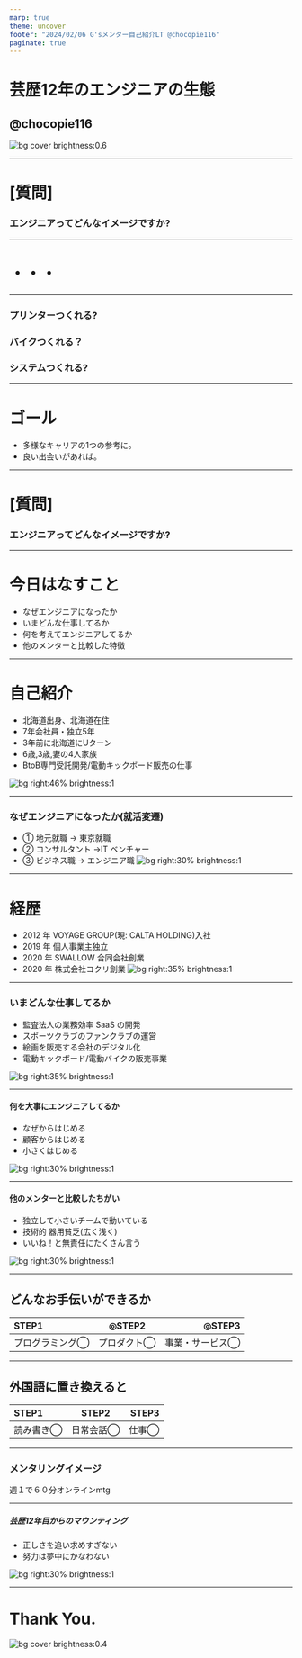 ```yaml
---
marp: true
theme: uncover
footer: "2024/02/06 G'sメンター自己紹介LT @chocopie116"
paginate: true
---
```


<!--
_color: white
-->

# 芸歴12年のエンジニアの生態

## @chocopie116

![bg cover brightness:0.6](./images/20240206/fiido.png)

---

# [質問]

### エンジニアってどんなイメージですか?

---

# ・・・

---

### プリンターつくれる?
### バイクつくれる？
### システムつくれる?


---


# ゴール

- 多様なキャリアの1つの参考に。
- 良い出会いがあれば。

---

# [質問]

### エンジニアってどんなイメージですか?

---

# 今日はなすこと

- なぜエンジニアになったか
- いまどんな仕事してるか
- 何を考えてエンジニアしてるか
- 他のメンターと比較した特徴

---

# 自己紹介

- 北海道出身、北海道在住
- 7年会社員・独立5年
- 3年前に北海道にUターン
- 6歳,3歳,妻の4人家族
- BtoB専門受託開発/電動キックボード販売の仕事

![bg right:46% brightness:1](./images/20240206/family.png)

---

### なぜエンジニアになったか(就活変遷)

- ① 地元就職 → 東京就職
- ② コンサルタント →IT ベンチャー
- ③ ビジネス職 → エンジニア職
  ![bg right:30% brightness:1](./images/20230203gs/naitei.png)

---

# 経歴

- 2012 年 VOYAGE GROUP(現: CALTA HOLDING)入社
- 2019 年 個人事業主独立
- 2020 年 SWALLOW 合同会社創業
- 2020 年 株式会社コクリ創業
  ![bg right:35% brightness:1](./images/20230203gs/rirekisyo.png)

---


### いまどんな仕事してるか

- 監査法人の業務効率 SaaS の開発
- スポーツクラブのファンクラブの運営
- 絵画を販売する会社のデジタル化
- 電動キックボード/電動バイクの販売事業

![bg right:35% brightness:1](./images/20230203gs/style.png)

---

#### 何を大事にエンジニアしてるか

- なぜからはじめる
- 顧客からはじめる
- 小さくはじめる

![bg right:30% brightness:1](./images/20230203gs/how.png)

---

#### 他のメンターと比較したちがい

- 独立して小さいチームで動いている
- 技術的 器用貧乏(広く浅く)
- いいね！と無責任にたくさん言う

![bg right:30% brightness:1](./images/20230203gs/iine.png)

---

## どんなお手伝いができるか

| STEP1              |     ◎STEP2     |             ◎STEP3 |
| :----------------- | :------------: | -----------------: |
| プログラミング◯ | プロダクト◯ | 事業・サービス◯ |

---

## 外国語に置き換えると

| STEP1        |         STEP2          |    STEP3 |
| :----------- | :--------------------: | -------: |
| 読み書き◯ | 日常会話◯| 仕事◯ |

---
### メンタリングイメージ
週１で６０分オンラインmtg

---

##### 芸歴12年目からのマウンティング

- 正しさを追い求めすぎない
- 努力は夢中にかなわない

![bg right:30% brightness:1](./images/20230203gs/uekara.png)

---

<!--
_color: white
-->

# Thank You.


![bg cover brightness:0.4](./images/20240206/fiido.png)
